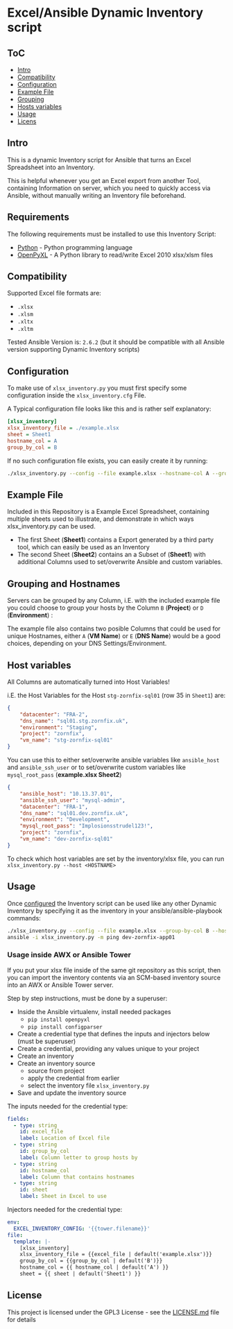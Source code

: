 # Excel/Ansible Dynamic Inventory script

## ToC

- [Intro](#intro)
- [Compatibility](#compatibility)
- [Configuration](#configuration)
- [Example File](#example-file)
- [Grouping](#grouping)
- [Hosts variables](#host-variables)
- [Usage](#usage)
- [Licens](#license)

## Intro

This is a dynamic Inventory script for Ansible that turns an Excel Spreadsheet into an Inventory.

This is helpful whenever you get an Excel export from another Tool, containing Information on server, which you need to quickly access via Ansible, without manually writing an Inventory file beforehand.

## Requirements

The following requirements must be installed to use this Inventory Script:

- [Python](https://www.python.org/) - Python programming language
- [OpenPyXL](https://openpyxl.readthedocs.io/en/stable/) - A Python library to read/write Excel 2010 xlsx/xlsm files

## Compatibility

Supported Excel file formats are:

- `.xlsx`
- `.xlsm`
- `.xltx`
- `.xltm`

Tested Ansible Version is: `2.6.2` (but it should be compatible with all Ansible version supporting Dynamic Inventory scripts)

## Configuration

To make use of `xlsx_inventory.py` you must first specify some configuration inside the `xlsx_inventory.cfg` File.

A Typical configuration file looks like this and is rather self explanatory:

```ini
[xlsx_inventory]
xlsx_inventory_file = ./example.xlsx
sheet = Sheet1
hostname_col = A
group_by_col = B
```

If no such configuration file exists, you can easily create it by running:

```bash
./xlsx_inventory.py --config --file example.xlsx --hostname-col A --group-by-col B --sheet Sheet1
```

## Example File

Included in this Repository is a Example Excel Spreadsheet, containing multiple sheets used to illustrate, and demonstrate in which ways xlsx_inventory.py can be used.

- The first Sheet (__Sheet1__) contains a Export generated by a third party tool, which can easily be used as an Inventory
- The second Sheet (__Sheet2__) contains an a Subset of (__Sheet1__) with additional Columns used to set/overwrite Ansible and custom variables.

## Grouping and Hostnames

Servers can be grouped by any Column, i.E. with the included example file you could choose to group your hosts by the Column `B` (__Project__) or `D` (__Environment__) :

The example file also contains two posible Columns that could be used for unique Hostnames, either `A` (__VM Name__) or `E` (__DNS Name__) would be a good choices, depending on your DNS Settings/Environment.


## Host variables

All Columns are automatically turned into Host Variables!

i.E. the Host Variables for the Host `stg-zornfix-sql01` (row 35 in `Sheet1`) are:

```json
{
    "datacenter": "FRA-2",
    "dns_name": "sql01.stg.zornfix.uk",
    "environment": "Staging",
    "project": "zornfix",
    "vm_name": "stg-zornfix-sql01"
}
```

You can use this to either set/overwrite ansible variables like `ansible_host` and `ansible_ssh_user` or to set/overwrite custom variables like `mysql_root_pass` (__example.xlsx Sheet2__)

```json
{
    "ansible_host": "10.13.37.01",
    "ansible_ssh_user": "mysql-admin",
    "datacenter": "FRA-1",
    "dns_name": "sql01.dev.zornfix.uk",
    "environment": "Development",
    "mysql_root_pass": "Implosionsstrudel123!",
    "project": "zornfix",
    "vm_name": "dev-zornfix-sql01"
}

```

To check which host variables are set by the inventory/xlsx file, you can run `xlsx_inventory.py --host <HOSTNAME>`

## Usage

Once [configured](#configuration) the Inventory script can be used like any other Dynamic Inventory by specifying it as the inventory in your ansible/ansible-playbook commands:

```bash
./xlsx_inventory.py --config --file example.xlsx --group-by-col B --hostname-col A --sheet Sheet2
ansible -i xlsx_inventory.py -m ping dev-zornfix-app01
```

### Usage inside AWX or Ansible Tower

If you put your xlsx file inside of the same git repository as this script, then you can import the inventory contents via an SCM-based inventory source into an AWX or Ansible Tower server.

Step by step instructions, must be done by a superuser:

 - Inside the Ansible virtualenv, install needed packages
   - `pip install openpyxl`
   - `pip install configparser`
 - Create a credential type that defines the inputs and injectors below (must be superuser)
 - Create a credential, providing any values unique to your project
 - Create an inventory
 - Create an inventory source
   - source from project
   - apply the credential from earlier
   - select the inventory file `xlsx_inventory.py`
 - Save and update the inventory source

The inputs needed for the credential type:

```yaml
fields:
  - type: string
    id: excel_file
    label: Location of Excel file
  - type: string
    id: group_by_col
    label: Column letter to group hosts by
  - type: string
    id: hostname_col
    label: Column that contains hostnames
  - type: string
    id: sheet
    label: Sheet in Excel to use
```

Injectors needed for the credential type:

```yaml
env:
  EXCEL_INVENTORY_CONFIG: '{{tower.filename}}'
file:
  template: |-
    [xlsx_inventory]
    xlsx_inventory_file = {{excel_file | default('example.xlsx')}}
    group_by_col = {{group_by_col | default('B')}}
    hostname_col = {{ hostname_col | default('A') }}
    sheet = {{ sheet | default('Sheet1') }}
```

## License

This project is licensed under the GPL3 License - see the [LICENSE.md](/LICENSE.md) file for details
